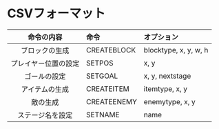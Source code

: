 # CSVフォーマット

|命令の内容|命令|オプション|
|:-:|:-|:-|
|ブロックの生成|CREATEBLOCK|blocktype, x, y, w, h|
|プレイヤー位置の設定|SETPOS|x, y|
|ゴールの設定|SETGOAL|x, y, nextstage|
|アイテムの生成|CREATEITEM|itemtype, x, y|
|敵の生成|CREATEENEMY|enemytype, x, y|
|ステージ名を設定|SETNAME|name|